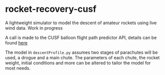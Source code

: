 # rocket-recovery-cusf 

A lightweight simulator to model the descent of amateur rockets using live wind data. Work in progress

A call is made to the CUSF balloon flight path predictor API, details can be found [here](http://tawhiri.cusf.co.uk/en/latest/api.html)

The model in `descentProfile.py` assumes two stages of parachutes will be used, a drogue and a main chute. The parameters of each chute, the rocket weight, initial conditions and more can be altered to tailor the model for most needs. 

